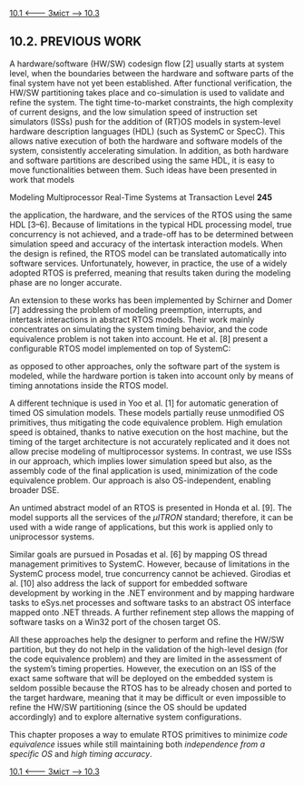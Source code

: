 [10.1 <--- ](10_1.md) [   Зміст   ](README.md) [--> 10.3](10_3.md)

## 10.2. PREVIOUS WORK

A hardware/software (HW/SW) codesign flow [2] usually starts at system level, when the boundaries between the hardware and software parts of the final system have not yet been established. After functional verification, the HW/SW partitioning takes place and co-simulation is used to validate and refine the system. The tight time-to-market constraints, the high complexity of current designs, and the low simulation speed of instruction set simulators (ISSs) push for the addition of (RT)OS models in system-level hardware description languages (HDL) (such as SystemC or SpecC). This allows native execution of both the hardware and software models of the system, consistently accelerating simulation. In addition, as both hardware and software partitions are described using the same HDL, it is easy to move functionalities between them. Such ideas have been presented in work that models



Modeling Multiprocessor Real-Time Systems at Transaction Level          **245**

 

the application, the hardware, and the services of the RTOS using the same HDL [3–6]. Because of limitations in the typical HDL processing model, true concurrency is not achieved, and a trade-off has to be determined between simulation speed and accuracy of the intertask interaction models. When the design is refined, the RTOS model can be translated automatically into software services. Unfortunately, however, in practice, the use of a widely adopted RTOS is preferred, meaning that results taken during the modeling phase are no longer accurate.

An extension to these works has been implemented by Schirner and Domer [7] addressing the problem of modeling preemption, interrupts, and intertask interactions in abstract RTOS models. Their work mainly concentrates on simulating the system timing behavior, and the code equivalence problem is not taken into account. He et al. [8] present a configurable RTOS model implemented on top of SystemC:

as opposed to other approaches, only the software part of the system is modeled, while the hardware portion is taken into account only by means of timing annotations inside the RTOS model.

A different technique is used in Yoo et al. [1] for automatic generation of timed OS simulation models. These models partially reuse unmodified OS primitives, thus mitigating the code equivalence problem. High emulation speed is obtained, thanks to native execution on the host machine, but the timing of the target architecture is not accurately replicated and it does not allow precise modeling of multiprocessor systems. In contrast, we use ISSs in our approach, which implies lower simulation speed but also, as the assembly code of the final application is used, minimization of the code equivalence problem. Our approach is also OS-independent, enabling broader DSE.

An untimed abstract model of an RTOS is presented in Honda et al. [9]. The model supports all the services of the *µITRON* standard; therefore, it can be used with a wide range of applications, but this work is applied only to uniprocessor systems.

Similar goals are pursued in Posadas et al. [6] by mapping OS thread management primitives to SystemC. However, because of limitations in the SystemC process model, true concurrency cannot be achieved. Girodias et al. [10] also address the lack of support for embedded software development by working in the .NET environment and by mapping hardware tasks to eSys.net processes and software tasks to an abstract OS interface mapped onto .NET threads. A further refinement step allows the mapping of software tasks on a Win32 port of the chosen target OS.

All these approaches help the designer to perform and refine the HW/SW partition, but they do not help in the validation of the high-level design (for the code equivalence problem) and they are limited in the assessment of the system’s timing properties. However, the execution on an ISS of the exact same software that will be deployed on the embedded system is seldom possible because the RTOS has to be already chosen and ported to the target hardware, meaning that it may be difficult or even impossible to refine the HW/SW partitioning (since the OS should be updated accordingly) and to explore alternative system configurations.

This chapter proposes a way to emulate RTOS primitives to minimize *code equivalence* issues while still maintaining both *independence from a specific OS* and *high timing accuracy*.

[10.1 <--- ](10_1.md) [   Зміст   ](README.md) [--> 10.3](10_3.md)